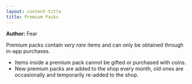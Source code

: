 ```yaml
---
layout: content-title
title: Premium Packs
---
```


<script>
$( document ).ready( function ( ) { $( 'h1' ).prepend( '<span class="badge badge-type">Item</span>&nbsp;' ) } );
</script>

<div class="content-linebreak"></div>

**Author:** Fear

Premium packs contain *very rare* items and can only be obtained through in-app purchases.

- Items inside a premium pack cannot be gifted or purchased with coins.
- New premium packs are added to the shop every month, old ones are occasionally and temporarily re-added to the shop.

<div class="content-linebreak"></div>

<div class="content-image" data-url="/docs/assets/images/concepts/premiumpacks.png" data-width="600px" data-label=""></div>

<div class="content-linebreak"></div>


